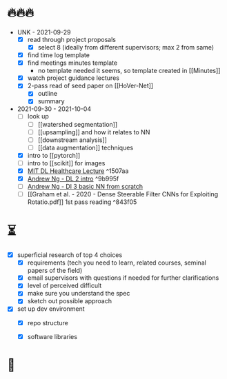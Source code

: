 
# 🔥🔥🔥
- UNK - 2021-09-29
	- [x] read through project proposals
		- [x] select 8 (ideally from different supervisors; max 2 from same)
	- [x] find time log template
	- [x] find meetings minutes template
		- no template needed it seems, so template created in [[Minutes]]
	- [x] watch project guidance lectures 
	- [x] 2-pass read of seed paper on [[HoVer-Net]]
		- [x] outline
		- [x] summary 
- 2021-09-30 - 2021-10-04
	- [ ] look up 
		- [ ] [[watershed segmentation]]
		- [ ] [[upsampling]] and how it relates to NN
		- [ ] [[downstream analysis]]
		- [ ] [[data augmentation]] techniques
	- [x] intro to [[pytorch]]
	- [ ] intro to [[scikit]] for images
	- [x] [MIT DL Healthcare Lecture](https://www.youtube.com/watch?v=cvXVK8oqU4Q&list=PLtBw6njQRU-rwp5__7C0oIVt26ZgjG9NI&index=13) ^1507aa
	- [x] [Andrew Ng - DL 2 intro](https://www.coursera.org/learn/neural-networks-deep-learning/programming/thQd4/logistic-regression-with-a-neural-network-mindset) ^9b995f
	- [ ] [Andrew Ng - Dl 3 basic NN from scratch](https://www.coursera.org/learn/neural-networks-deep-learning/programming/thQd4/logistic-regression-with-a-neural-network-mindset)
	- [ ] [[Graham et al. - 2020 - Dense Steerable Filter CNNs for Exploiting Rotatio.pdf]] 1st pass reading ^843f05

# ⏳
- [x] superficial research of top 4 choices
	- [x] requirements (tech you need to learn, related courses, seminal papers of the field)
	- [x] email supervisors with questions if needed for further clarifications
	- [x] level of perceived difficult
	- [x] make sure you understand the spec
	- [x] sketch out possible approach
- [x] set up dev environment
	- [x] repo structure
	- [x] software libraries
	

# 🧐 
